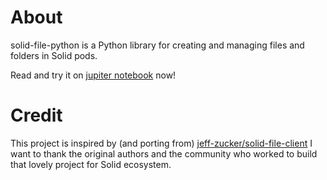 # About
solid-file-python is a Python library for creating and managing files and folders in Solid pods.

Read and try it on [jupiter notebook](https://github.com/twonote/solid-file-python/blob/master/solid-file-python-getting-start.ipynb) now!

# Credit
This project is inspired by (and porting from) [jeff-zucker/solid-file-client](https://github.com/jeff-zucker/solid-file-client)
I want to thank the original authors and the community who worked to build that lovely project for Solid ecosystem.
